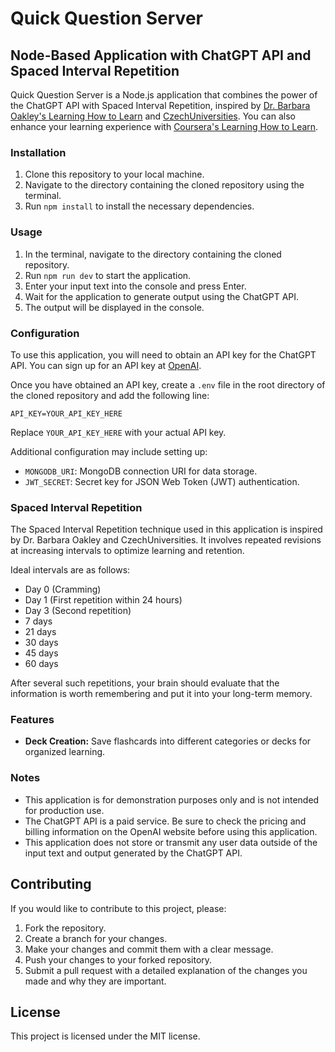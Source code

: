 # Quick Question Server

## Node-Based Application with ChatGPT API and Spaced Interval Repetition

Quick Question Server is a Node.js application that combines the power of the ChatGPT API with Spaced Interval Repetition, inspired by [Dr. Barbara Oakley's Learning How to Learn](https://barbaraoakley.com/books/learning-how-to-learn/) and [CzechUniversities](https://www.czechuniversities.com/article/study-skills-7-spaced-repetition#:~:text=Ideal%20intervals%20are%20as%20follows,into%20your%20long%2Dterm%20memory). You can also enhance your learning experience with [Coursera's Learning How to Learn](https://www.coursera.org/learn/learning-how-to-learn/).

### Installation

1. Clone this repository to your local machine.
2. Navigate to the directory containing the cloned repository using the terminal.
3. Run `npm install` to install the necessary dependencies.

### Usage

1. In the terminal, navigate to the directory containing the cloned repository.
2. Run `npm run dev` to start the application.
3. Enter your input text into the console and press Enter.
4. Wait for the application to generate output using the ChatGPT API.
5. The output will be displayed in the console.

### Configuration

To use this application, you will need to obtain an API key for the ChatGPT API. You can sign up for an API key at [OpenAI](https://openai.com/api/).

Once you have obtained an API key, create a `.env` file in the root directory of the cloned repository and add the following line:

```
API_KEY=YOUR_API_KEY_HERE
```

Replace `YOUR_API_KEY_HERE` with your actual API key.

Additional configuration may include setting up:

- `MONGODB_URI`: MongoDB connection URI for data storage.
- `JWT_SECRET`: Secret key for JSON Web Token (JWT) authentication.

### Spaced Interval Repetition

The Spaced Interval Repetition technique used in this application is inspired by Dr. Barbara Oakley and CzechUniversities. It involves repeated revisions at increasing intervals to optimize learning and retention.

Ideal intervals are as follows:

- Day 0 (Cramming)
- Day 1 (First repetition within 24 hours)
- Day 3 (Second repetition)
- 7 days
- 21 days
- 30 days
- 45 days
- 60 days

After several such repetitions, your brain should evaluate that the information is worth remembering and put it into your long-term memory.

### Features

- **Deck Creation:** Save flashcards into different categories or decks for organized learning.

### Notes

- This application is for demonstration purposes only and is not intended for production use.
- The ChatGPT API is a paid service. Be sure to check the pricing and billing information on the OpenAI website before using this application.
- This application does not store or transmit any user data outside of the input text and output generated by the ChatGPT API.

## Contributing

If you would like to contribute to this project, please:

1. Fork the repository.
2. Create a branch for your changes.
3. Make your changes and commit them with a clear message.
4. Push your changes to your forked repository.
5. Submit a pull request with a detailed explanation of the changes you made and why they are important.

## License

This project is licensed under the MIT license.
